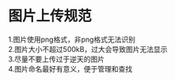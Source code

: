 # 图片上传规范

1.图片使用png格式，非png格式无法识别  
2.图片大小不超过500kB，过大会导致图片无法显示  
3.尽量不要上传过于逆天的图片  
4.图片命名最好有意义，便于管理和查找  
